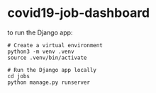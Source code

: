 # covid19-job-dashboard

to run the Django app:
```
# Create a virtual environment
python3 -m venv .venv
source .venv/bin/activate

# Run the Django app locally
cd jobs
python manage.py runserver
```
